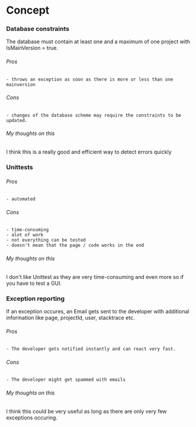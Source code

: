 # Concept


### Database constraints

The database must contain at least one  and a maximum of one project with IsMainVersion = true.

###### Pros
    - throws an exception as soon as there is more or less than one mainversion
    
###### Cons
    - changes of the database scheme may require the constraints to be updated.

###### My thoughts on this

I think this is a really good and efficient way to detect errors quickly




### Unittests

###### Pros
    - automated
    
###### Cons
    - time-consuming
    - alot of work
    - not everything can be tested
    - doesn't mean that the page / code works in the end

###### My thoughts on this 

I don't like Unittest as they are very time-consuming and even more so if you have to test a GUI.




### Exception reporting

If an exception occures, an Email gets sent to the developer with additional information like page, projectId, user, stacktrace etc. 

###### Pros
    - The developer gets notified instantly and can react very fast.
    
###### Cons
    - The developer might get spammed with emails

###### My thoughts on this

I think this could be very useful as long as there are only very few exceptions occuring.
    
  
